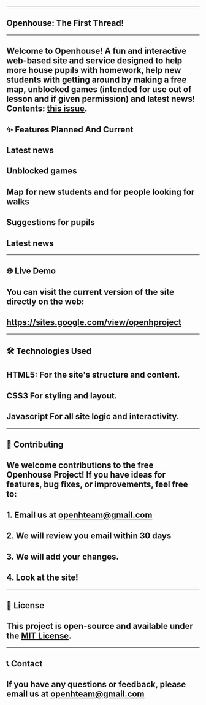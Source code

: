 -----
 
 ## Openhouse: The First Thread!

-----

## Welcome to Openhouse! A fun and interactive web-based site and service designed to help more house pupils with homework, help new students with getting around by making a free map, unblocked games (intended for use out of lesson and if given permission) and latest news! Contents: [this issue](https://google.com).
## ✨ Features Planned And Current


## Latest news
## Unblocked games
## Map for new students and for people looking for walks
## Suggestions for pupils
## Latest news

-----

## 🌐 Live Demo

## You can visit the current version of the site directly on the web:

## https://sites.google.com/view/openhproject

-----

## 🛠️ Technologies Used

## HTML5: For the site's structure and content.
## CSS3 For styling and layout.
## Javascript For all site logic and interactivity.


-----


## 🤝 Contributing

## We welcome contributions to the free Openhouse Project! If you have ideas for features, bug fixes, or improvements, feel free to:

## 1. Email us at openhteam@gmail.com
## 2. We will review you email within 30 days
## 3. We will add your changes.
## 4. Look at the site!


-----


## 📄 License

## This project is open-source and available under the [MIT License](https://www.google.com/search?q=LICENSE).


-----


## 📞 Contact

## If you have any questions or feedback, please email us at openhteam@gmail.com
